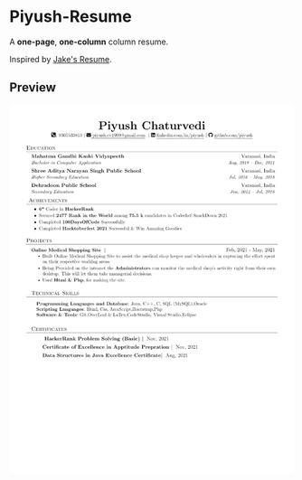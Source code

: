 # Piyush-Resume
A **one-page**, **one-column** column resume.

Inspired by <a href = "https://www.overleaf.com/latex/templates/jakes-resume/syzfjbzwjncs">Jake's Resume</a>.

## Preview<br>
![Image of Piyush's resume](resume.png)
